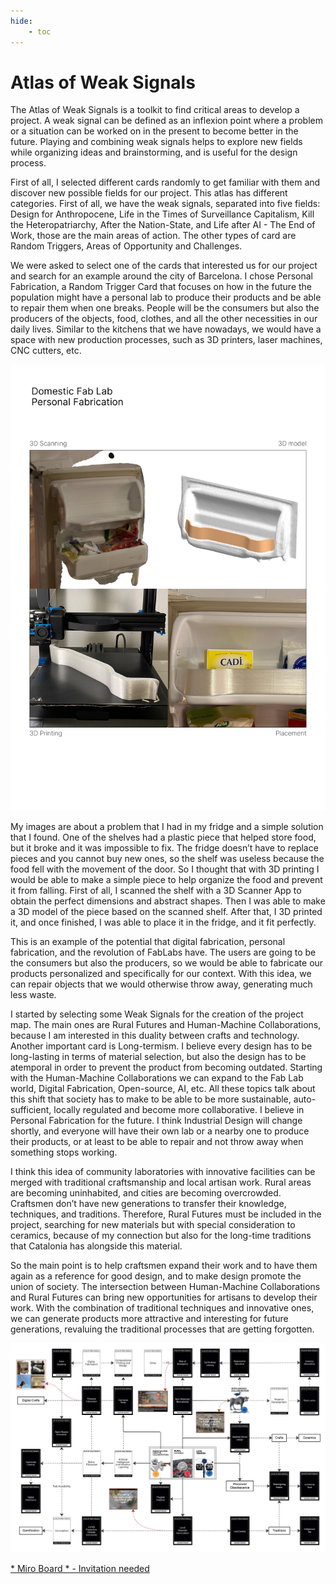 ```yaml
---
hide:
    - toc
---
```


# Atlas of Weak Signals

The Atlas of Weak Signals is a toolkit to find critical areas to develop a project. A weak signal can be defined as an inflexion point where a problem or a situation can be worked on in the present to become better in the future. Playing and combining weak signals helps to explore new fields while organizing ideas and brainstorming, and is useful for the design process. 

First of all, I selected different cards randomly to get familiar with them and discover new possible fields for our project. This atlas has different categories. First of all, we have the weak signals, separated into five fields: Design for Anthropocene, Life in the Times of Surveillance Capitalism, Kill the Heteropatriarchy, After the Nation-State, and Life after AI - The End of Work, those are the main areas of action. The other types of card are Random Triggers, Areas of Opportunity and Challenges. 

We were asked to select one of the cards that interested us for our project and search for an example around the city of Barcelona. I chose Personal Fabrication, a Random Trigger Card that focuses on how in the future the population might have a personal lab to produce their products and be able to repair them when one breaks. People will be the consumers but also the producers of the objects, food, clothes, and all the other necessities in our daily lives. Similar to the kitchens that we have nowadays, we would have a space with new production processes, such as 3D printers, laser machines, CNC cutters, etc.

![](../images/PersFab_2.jpg)

My images are about a problem that I had in my fridge and a simple solution that I found. One of the shelves had a plastic piece that helped store food, but it broke and it was impossible to fix. The fridge doesn’t have to replace pieces and you cannot buy new ones, so the shelf was useless because the food fell with the movement of the door. So I thought that with 3D printing I would be able to make a simple piece to help organize the food and prevent it from falling. First of all, I scanned the shelf with a 3D Scanner App to obtain the perfect dimensions and abstract shapes. Then I was able to make a 3D model of the piece based on the scanned shelf. After that, I 3D printed it, and once finished, I was able to place it in the fridge, and it fit perfectly.

This is an example of the potential that digital fabrication, personal fabrication, and the revolution of FabLabs have. The users are going to be the consumers but also the producers, so we would be able to fabricate our products personalized and specifically for our context. With this idea, we can repair objects that we would otherwise throw away, generating much less waste.

I started by selecting some Weak Signals for the creation of the project map. The main ones are Rural Futures and Human-Machine Collaborations, because I am interested in this duality between crafts and technology. Another important card is Long-termism. I believe every design has to be long-lasting in terms of material selection, but also the design has to be atemporal in order to prevent the product from becoming outdated. Starting with the Human-Machine Collaborations we can expand to the Fab Lab world, Digital Fabrication, Open-source, AI, etc. All these topics talk about this shift that society has to make to be able to be more sustainable, auto-sufficient, locally regulated and become more collaborative. I believe in Personal Fabrication for the future. I think Industrial Design will change shortly, and everyone will have their own lab or a nearby one to produce their products, or at least to be able to repair and not throw away when something stops working. 

I think this idea of community laboratories with innovative facilities can be merged with traditional craftsmanship and local artisan work. Rural areas are becoming uninhabited, and cities are becoming overcrowded. Craftsmen don’t have new generations to transfer their knowledge, techniques, and traditions. Therefore, Rural Futures must be included in the project, searching for new materials but with special consideration to ceramics, because of my connection but also for the long-time traditions that Catalonia has alongside this material.

So the main point is to help craftsmen expand their work and to have them again as a reference for good design, and to make design promote the union of society. The intersection between Human-Machine Collaborations and Rural Futures can bring new opportunities for artisans to develop their work. With the combination of traditional techniques and innovative ones, we can generate products more attractive and interesting for future generations, revaluing the traditional processes that are getting forgotten. 


![](../images/AoWS_Map.jpg)

[* Miro Board * - Invitation needed](https://miro.com/app/board/uXjVPOjb84I=/)
